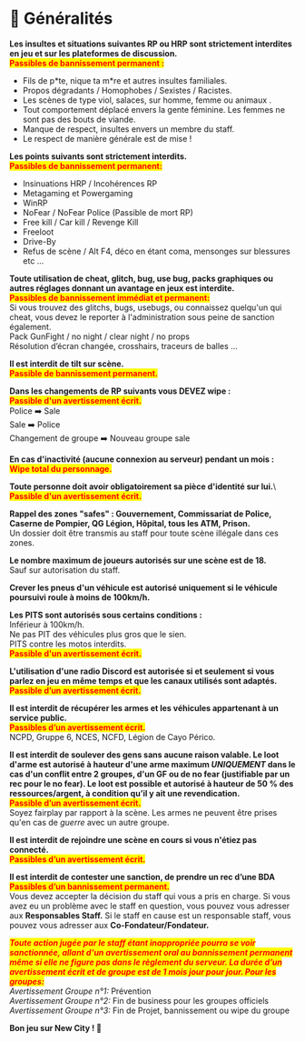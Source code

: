 # 📓 Généralités

**Les insultes et situations suivantes RP ou HRP sont strictement interdites en jeu et sur les plateformes de discussion.** \
<mark style="color:red;">**Passibles de bannissement permanent :**</mark>

* Fils de p\*te, nique ta m\*re et autres insultes familiales.
* Propos dégradants / Homophobes / Sexistes / Racistes.
* Les scènes de type viol, salaces, sur homme, femme ou animaux .
* Tout comportement déplacé envers la gente féminine. Les femmes ne sont pas des bouts de viande.
* Manque de respect, insultes envers un membre du staff.
* Le respect de manière générale est de mise !

**Les points suivants sont strictement interdits.**\
<mark style="color:red;">**Passibles de bannissement permanent:**</mark>

* Insinuations HRP / Incohérences RP
* Metagaming et Powergaming&#x20;
* WinRP
* NoFear / NoFear Police (Passible de mort RP)&#x20;
* Free kill / Car kill / Revenge Kill
* Freeloot
* Drive-By
* Refus de scène / Alt F4, déco en étant coma, mensonges sur blessures etc …

**Toute utilisation de cheat, glitch, bug, use bug, packs graphiques ou autres réglages donnant un avantage en jeux est interdite.**\
<mark style="color:red;">**Passibles de bannissement immédiat et permanent:**</mark>\
Si vous trouvez des glitchs, bugs, usebugs, ou connaissez quelqu'un qui cheat, vous devez le reporter à l'administration sous peine de sanction également.\
Pack GunFight / no night / clear night / no props \
Résolution d’écran changée, crosshairs, traceurs de balles …

**Il est interdit de tilt sur scène.**\
<mark style="color:red;">**Passible de bannissement permanent.**</mark>

**Dans les changements de RP suivants vous DEVEZ wipe :**\
<mark style="color:red;">**Passible d'un avertissement écrit.**</mark>\
Police ➡️ Sale\
Sale ➡️ Police\
Changement de groupe ➡️ Nouveau groupe sale

**En cas d'inactivité (aucune connexion au serveur) pendant un mois :**\
<mark style="color:red;">**Wipe total du personnage.**</mark>

**Toute personne doit avoir obligatoirement sa pièce d'identité sur lui.**\ <mark style="color:red;">**Passible d'un avertissement écrit.**</mark>

**Rappel des zones "safes" : Gouvernement, Commissariat de Police, Caserne de Pompier, QG Légion, Hôpital, tous les ATM, Prison.**\
Un dossier doit être transmis au staff pour toute scène illégale dans ces zones.

**Le nombre maximum de joueurs autorisés sur une scène est de 18.**\
Sauf sur autorisation du staff.

**Crever les pneus d'un véhicule est autorisé uniquement si le véhicule poursuivi roule à moins de 100km/h.**

**Les PITS sont autorisés sous certains conditions :**\
Inférieur à 100km/h.\
Ne pas PIT des véhicules plus gros que le sien.\
PITS contre les motos interdits.\
<mark style="color:red;">**Passible d'un avertissement écrit.**</mark>

**L'utilisation d'une radio Discord est autorisée si et seulement si vous parlez en jeu en même temps et que les canaux utilisés sont adaptés.**\
<mark style="color:red;">**Passible d’un avertissement écrit.**</mark>

**Il est interdit de récupérer les armes et les véhicules appartenant à un service public.**\
<mark style="color:red;">**Passibles d’un avertissement écrit.**</mark>\
NCPD, Gruppe 6, NCES, NCFD, Légion de Cayo Périco.

**Il est interdit de soulever des gens sans aucune raison valable. Le loot d'arme est autorisé à hauteur d'une arme maximum **_**UNIQUEMENT**_** dans le cas d'un conflit entre 2 groupes, d'un GF ou de no fear (justifiable par un rec pour le no fear). Le loot est possible et autorisé à hauteur de 50 % des ressources/argent, à condition qu’il y ait une revendication.**\
<mark style="color:red;">**Passible d’un avertissement écrit.**</mark>\
Soyez fairplay par rapport à la scène. Les armes ne peuvent être prises qu'en cas de _guerre_ avec un autre groupe.

**Il est interdit de rejoindre une scène en cours si vous n'étiez pas connecté.**\
<mark style="color:red;">**Passibles d’un avertissement écrit.**</mark>

**Il est interdit de contester une sanction, de prendre un rec d’une BDA**\
<mark style="color:red;">**Passibles d’un bannissement permanent.**</mark>\
Vous devez accepter la décision du staff qui vous a pris en charge. Si vous avez eu un problème avec le staff en question, vous pouvez vous adresser aux **Responsables Staff.** Si le staff en cause est un responsable staff, vous pouvez vous adresser aux **Co-Fondateur/Fondateur.**

_<mark style="color:red;">**Toute action jugée par le staff étant inappropriée pourra se voir sanctionnée, allant d'un avertissement oral au bannissement permanent même si elle ne figure pas dans le règlement du serveur. La durée d’un avertissement écrit et de groupe est de 1 mois jour pour jour. Pour les groupes:**</mark>_ \
_Avertissement Groupe n°1:_ Prévention \
_Avertissement Groupe n°2:_ Fin de business pour les groupes officiels \
_Avertissement Groupe n°3:_ Fin de Projet, bannissement ou wipe du groupe



**Bon jeu sur New City ! 🥳**

